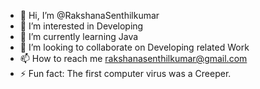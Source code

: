 - 👋 Hi, I’m @RakshanaSenthilkumar
- 👀 I’m interested in Developing
- 🌱 I’m currently learning Java
- 💞️ I’m looking to collaborate on Developing related Work
- 📫 How to reach me rakshanasenthilkumar@gmail.com
- ⚡ Fun fact: The first computer virus was a Creeper.

<!---
RakshanaSenthilkumar/RakshanaSenthilkumar is a ✨ special ✨ repository because its `README.md` (this file) appears on your GitHub profile.
You can click the Preview link to take a look at your changes.
--->
